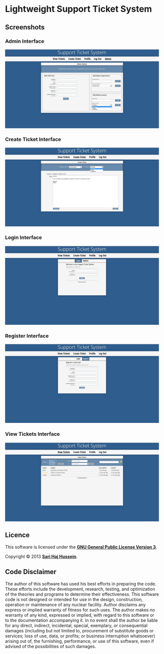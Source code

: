 # Lightweight Support Ticket System

## Screenshots

### Admin Interface
![Admin Interface](./screenshots/Admin%20Interface.jpg)

### Create Ticket Interface
![Create Ticket Interface](./screenshots/Create%20Ticket%20Interface.jpg)

### Login Interface
![Login Interface](./screenshots/Login%20Interface.jpg)

### Register Interface
![Register Interface](./screenshots/Register%20Interface.jpg)

### View Tickets Interface
![View Tickets Interface](./screenshots/View%20Tickets%20Interface.jpg)

## Licence

This software is licensed under the **[GNU General Public License Version 3](./LICENSE)**.

Copyright &copy; 2013 **[Sari Haj Hussein](http://sarihh.info)**.

## Code Disclaimer

The author of this software has used his best efforts in preparing the code. These efforts include the development, research, testing, and optimization of the theories and programs to determine their effectiveness. This software code is not designed or intended for use in the design, construction, operation or maintenance of any nuclear facility. Author disclaims any express or implied warranty of fitness for such uses. The author makes no warranty of any kind, expressed or implied, with regard to this software or to the documentation accompanying it. In no event shall the author be liable for any direct, indirect, incidental, special, exemplary, or consequential damages (including but not limited to, procurement of substitute goods or services; loss of use, data, or profits; or business interruption whatsoever) arising out of, the furnishing, performance, or use of this software, even if advised of the possibilities of such damages.